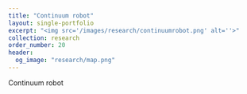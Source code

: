 ```yaml
---
title: "Continuum robot"
layout: single-portfolio
excerpt: "<img src='/images/research/continuumrobot.png' alt=''>"
collection: research
order_number: 20
header: 
  og_image: "research/map.png"
---
```

Continuum robot
